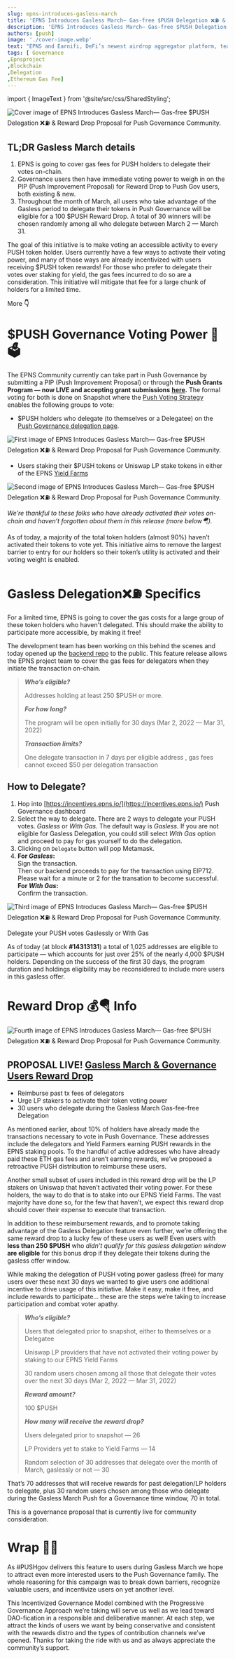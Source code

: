 ```yaml
---
slug: epns-introduces-gasless-march
title: 'EPNS Introduces Gasless March— Gas-free $PUSH Delegation ❌⛽️ & Reward Drop Proposal for Push Governance Community.'
description: 'EPNS Introduces Gasless March— Gas-free $PUSH Delegation ❌⛽️ & Reward Drop Proposal for Push Governance Community.'
authors: [push]
image: './cover-image.webp'
text: "EPNS and Earnifi, DeFi’s newest airdrop aggregator platform, team up in a pilot collaboration to enable direct communication between users and the platform. As a result of this collaboration, users are poised to receive decentralized push notifications directly to their devices when new airdrops are available to claim."
tags: [ Governance
,Epnsproject
,Blockchain
,Delegation
,Ethereum Gas Fee]
---
```

import { ImageText } from '@site/src/css/SharedStyling';

![Cover image of EPNS Introduces Gasless March— Gas-free $PUSH Delegation ❌⛽️ & Reward Drop Proposal for Push Governance Community.](./cover-image.gif)

<!--truncate-->

**TL;DR Gasless March details**
-------------------------------

1.  EPNS is going to cover gas fees for PUSH holders to delegate their votes on-chain.
2.  Governance users then have immediate voting power to weigh in on the PIP (Push Improvement Proposal) for Reward Drop to Push Gov users, both existing & new.
3.  Throughout the month of March, all users who take advantage of the Gasless period to delegate their tokens in Push Governance will be eligible for a 100 $PUSH Reward Drop. A total of 30 winners will be chosen randomly among all who delegate between March 2 — March 31.

The goal of this initiative is to make voting an accessible activity to every PUSH token holder. Users currently have a few ways to activate their voting power, and many of those ways are already incentivized with users receiving $PUSH token rewards! For those who prefer to delegate their votes over staking for yield, the gas fees incurred to do so are a consideration. This initiative will mitigate that fee for a large chunk of holders for a limited time.

More **👇**

$PUSH Governance Voting Power 🔔🗳
==================================

The EPNS Community currently can take part in Push Governance by submitting a PIP (Push Improvement Proposal) or through the **Push Grants Program — now LIVE and accepting grant submissions** [**here**](https://gov.epns.io/c/grants/)**.** The formal voting for both is done on Snapshot where the [Push Voting Strategy](https://snapshot.org/#/strategy/push-voting-power) enables the following groups to vote:

*   $PUSH holders who delegate (to themselves or a Delegatee) on the [Push Governance delegation page](https://incentives.epns.io).

![First image of EPNS Introduces Gasless March— Gas-free $PUSH Delegation ❌⛽️ & Reward Drop Proposal for Push Governance Community.](./image-1.webp)

*   Users staking their $PUSH tokens or Uniswap LP stake tokens in either of the EPNS [Yield Farms](https://incentives.epns.io)

![Second image of EPNS Introduces Gasless March— Gas-free $PUSH Delegation ❌⛽️ & Reward Drop Proposal for Push Governance Community.](./image-2.webp)

_We’re thankful to these folks who have already activated their votes on-chain and haven’t forgotten about them in this release (more below🪂)._

As of today, a majority of the total token holders (almost 90%) haven’t activated their tokens to vote yet. This initiative aims to remove the largest barrier to entry for our holders so their token’s utility is activated and their voting weight is enabled.

**Gasless Delegation❌⛽️ Specifics**
===================================

For a limited time, EPNS is going to cover the gas costs for a large group of these token holders who haven't delegated. This should make the ability to participate more accessible, by making it free!

The development team has been working on this behind the scenes and today opened up the [backend repo](https://github.com/ethereum-push-notification-service/epns-incentives-backend) to the public. This feature release allows the EPNS project team to cover the gas fees for delegators when they initiate the transaction on-chain.

> **_Who’s eligible?_**
> 
> Addresses holding at least 250 $PUSH or more.
> 
> **_For how long?_**
> 
> The program will be open initially for 30 days (Mar 2, 2022 — Mar 31, 2022)
> 
> **_Transaction limits?_**
> 
> One delegate transaction in 7 days per eligible address , gas fees cannot exceed $50 per delegation transaction

How to Delegate?
----------------

1.  Hop into [https://incentives.epns.io/](https://incentives.epns.io/) Push Governance dashboard
2.  Select the way to delegate. There are 2 ways to delegate your PUSH votes. _Gasless_ or _With Gas._ The default way is _Gasless._ If you are not eligible for Gasless Delegation, you could still select _With Gas_ option and proceed to pay for gas yourself to do the delegation.
3.  Clicking on `Delegate` button will pop Metamask.
4.  **For _Gasless_:**  
    Sign the transaction.  
    Then our backend proceeds to pay for the transaction using EIP712. Please wait for a minute or 2 for the transation to become successful.  
    **For _With Gas_:**  
    Confirm the transaction.

![Third image of EPNS Introduces Gasless March— Gas-free $PUSH Delegation ❌⛽️ & Reward Drop Proposal for Push Governance Community.](./image-3.webp)

Delegate your PUSH votes Gaslessly or With Gas

As of today (at block **#14313131**) a total of 1,025 addresses are eligible to participate — which accounts for just over 25% of the nearly 4,000 $PUSH holders. Depending on the success of the first 30 days, the program duration and holdings eligibility may be reconsidered to include more users in this gasless offer.

Reward Drop 💰🪂 Info
=====================

![Fourth image of EPNS Introduces Gasless March— Gas-free $PUSH Delegation ❌⛽️ & Reward Drop Proposal for Push Governance Community.](./image-4.webp)

PROPOSAL LIVE! [Gasless March & Governance Users Reward Drop](https://gov.epns.io/t/draft-proposal-gasless-march-and-governance-users-reward-drop/476)
------------------------------------------------------------------------------------------------------------------------------------------------------

*   Reimburse past tx fees of delegators
*   Urge LP stakers to activate their token voting power
*   30 users who delegate during the Gasless March Gas-fee-free Delegation

As mentioned earlier, about 10% of holders have already made the transactions necessary to vote in Push Governance. These addresses include the delegators and Yield Farmers earning PUSH rewards in the EPNS staking pools. To the handful of active addresses who have already paid these ETH gas fees and aren’t earning rewards, we’ve proposed a retroactive PUSH distribution to reimburse these users.

Another small subset of users included in this reward drop will be the LP stakers on Uniswap that haven’t activated their voting power. For these holders, the way to do that is to stake into our EPNS Yield Farms. The vast majority have done so, for the few that haven’t, we expect this reward drop should cover their expense to execute that transaction.

In addition to these reimbursement rewards, and to promote taking advantage of the Gasless Delegation feature even further, we’re offering the same reward drop to a lucky few of these users as well! Even users with **less than 250 $PUSH** who _didn’t qualify_ _for this gasless delegation window_ **are eligible** for this bonus drop if they delegate their tokens during the gasless offer window.

While making the delegation of PUSH voting power gasless (free) for many users over these next 30 days we wanted to give users one additional incentive to drive usage of this initiative. Make it easy, make it free, and include rewards to participate… these are the steps we’re taking to increase participation and combat voter apathy.

> **_Who’s eligible?_**
> 
> Users that delegated prior to snapshot, either to themselves or a Delegatee
> 
> Uniswap LP providers that have not activated their voting power by staking to our EPNS Yield Farms
> 
> 30 random users chosen among all those that delegate their votes over the next 30 days (Mar 2, 2022 — Mar 31, 2022)
> 
> **_Reward amount?_**
> 
> 100 $PUSH
> 
> **_How many will receive the reward drop?_**
> 
> Users delegated prior to snapshot — 26
> 
> LP Providers yet to stake to Yield Farms — 14
> 
> Random selection of 30 addresses that delegate over the month of March, gaslessly or not — 30

That’s 70 addresses that will receive rewards for past delegation/LP holders to delegate, plus 30 random users chosen among those who delegate during the Gasless March Push for a Governance time window, 70 in total.

This is a governance proposal that is currently live for community consideration.

Wrap 🎀🎁
=========

As #PUSHgov delivers this feature to users during Gasless March we hope to attract even more interested users to the Push Governance family. The whole reasoning for this campaign was to break down barriers, recognize valuable users, and incentivize users on yet another level.

This Incentivized Governance Model combined with the Progressive Governance Approach we’re taking will serve us well as we lead toward DAO-fication in a responsible and deliberative manner. At each step, we attract the kinds of users we want by being conservative and consistent with the rewards distro and the types of contribution channels we’ve opened. Thanks for taking the ride with us and as always appreciate the community’s support.



